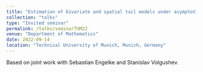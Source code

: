 ```yaml
---
title: "Estimation of bivariate and spatial tail models under asymptotic dependence and independence"
collection: "talks"
type: "Invited seminar"
permalink: /talks/seminarTUM22
venue: "Department of Mathematics"
date: 2022-09-14
location: "Technical University of Munich, Munich, Germany"
---
```


Based on joint work with Sebastian Engelke and Stanislav Volgushev.
